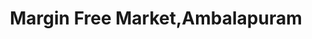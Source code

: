 ---
title: "Margin Free Market,Ambalapuram"
url: /kottarakkara/margin-free-market-ambalapuram/
shop: Lebensmittel
---